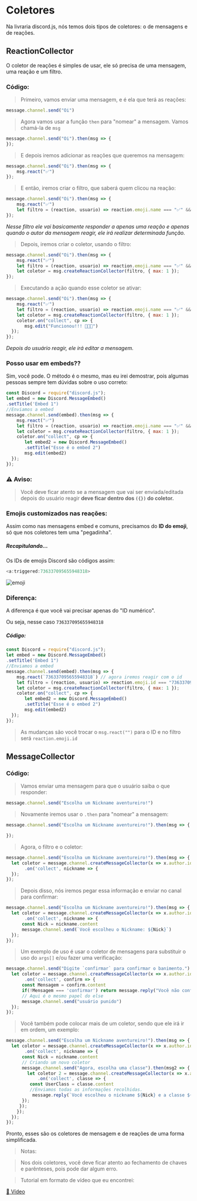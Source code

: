 # Coletores
 Na livraria discord.js, nós temos dois tipos de coletores: o de mensagens e de reações.

## ReactionCollector
 O coletor de reações é simples de usar, ele só precisa de uma mensagem, uma reação e um filtro.

### Código:
> Primeiro, vamos enviar uma mensagem, e é ela que terá as reações:

```javascript
message.channel.send("Oi")
```

> Agora vamos usar a função `then` para "nomear" a mensagem. Vamos chamá-la de `msg`

```javascript
message.channel.send("Oi").then(msg => {
});
```

> E depois iremos adicionar as reações que queremos na mensagem:

```javascript
message.channel.send("Oi").then(msg => {
    msg.react("✅")
});
```
> E então, iremos criar o filtro, que saberá quem clicou na reação:

```javascript
message.channel.send("Oi").then(msg => {
    msg.react("✅")
    let filtro = (reaction, usuario) => reaction.emoji.name === "✅" && usuario.id === message.author.id;
});
```
*Nesse filtro ele vai basicamente responder a apenas uma reação e apenas quando o autor da mensagem reagir, ele irá realizar determinada função.*

> Depois, iremos criar o coletor, usando o filtro:

```javascript
message.channel.send("Oi").then(msg => {
    msg.react("✅")
    let filtro = (reaction, usuario) => reaction.emoji.name === "✅" && usuario.id === message.author.id;
    let coletor = msg.createReactionCollector(filtro, { max: 1 });
});
```

> Executando a ação quando esse coletor se ativar:

```javascript
message.channel.send("Oi").then(msg => {
    msg.react("✅")
    let filtro = (reaction, usuario) => reaction.emoji.name === "✅" && usuario.id === message.author.id;
    let coletor = msg.createReactionCollector(filtro, { max: 1 });
    coletor.on("collect", cp => {
       msg.edit("Funcionou!!! 🎉🎉🎉")
  });
});
```
*Depois do usuário reagir, ele irá editar a mensagem.*

### Posso usar em embeds??
 Sim, você pode. O método é o mesmo, mas eu irei demostrar, pois algumas pessoas sempre tem dúvidas sobre o uso correto:

```javascript
const Discord = require("discord.js");
let embed = new Discord.MessageEmbed()
.setTitle('Embed 1")
//Enviamos a embed
message.channel.send(embed).then(msg => {
    msg.react("✅")
    let filtro = (reaction, usuario) => reaction.emoji.name === "✅" && usuario.id === message.author.id;
    let coletor = msg.createReactionCollector(filtro, { max: 1 });
    coletor.on("collect", cp => {
       let embed2 = new Discord.MessageEmbed()
       .setTitle("Esse é o embed 2")
       msg.edit(embed2)
  });
});
```

### ⚠️ Aviso:
> Você deve ficar atento se a mensagem que vai ser enviada/editada depois do usuário reagir **deve ficar dentro dos `({})` do coletor.**

### Emojis customizados nas reações:
 Assim como nas mensagens embed e comuns, precisamos do **ID do emoji**, só que nos coletores tem uma "pegadinha".

##### Recapitulando...
 Os IDs de emojis Discord são códigos assim: 
```javascript
<a:triggered:736337095655948318>
```
 ![emoji](https://cdn.discordapp.com/attachments/724803884173754399/745774179285991444/triggered.gif)

### Diferença:
 A diferença é que você vai precisar apenas do "ID numérico".

 Ou seja, nesse caso `736337095655948318`

##### Código:
```javascript
const Discord = require("discord.js");
let embed = new Discord.MessageEmbed()
.setTitle('Embed 1")
//Enviamos a embed
message.channel.send(embed).then(msg => {
    msg.react(`736337095655948318`) // agora iremos reagir com o id
    let filtro = (reaction, usuario) => reaction.emoji.id === "736337095655948318" && usuario.id === message.author.id; // agora é reaction.emoji.id
    let coletor = msg.createReactionCollector(filtro, { max: 1 });
    coletor.on("collect", cp => {
       let embed2 = new Discord.MessageEmbed()
       .setTitle("Esse é o embed 2")
       msg.edit(embed2)
  });
});
```
> As mudanças são você trocar o `msg.react("")` para o ID e no filtro será `reaction.emoji.id`

## MessageCollector

### Código:

> Vamos enviar uma mensagem para que o usuário saiba o que responder:

```javascript
message.channel.send("Escolha um Nickname aventureiro!")
```

> Novamente iremos usar o `.then` para "nomear" a mensagem:

```javascript
message.channel.send("Escolha um Nickname aventureiro!").then(msg => {

});
```

> Agora, o filtro e o coletor:

```javascript
message.channel.send("Escolha um Nickname aventureiro!").then(msg => {
  let coletor = message.channel.createMessageCollector(x => x.author.id === message.author.id, {max:1})
       .on('collect', nickname => {
  });
});
```

> Depois disso, nós iremos pegar essa informação e enviar no canal para confirmar:

```javascript
message.channel.send("Escolha um Nickname aventureiro!").then(msg => {
  let coletor = message.channel.createMessageCollector(x => x.author.id === message.author.id, {max:1})
       .on('collect', nickname => {
      const Nick = nickname.content
      message.channel.send(`Você escolheu o Nickname: ${Nick}`)
  });
});
```

> Um exemplo de uso é usar o coletor de mensagens para substituir o uso do `args[]` e/ou fazer uma verificação:

```javascript
message.channel.send("Digite `confirmar` para confirmar o banimento.").then(msg => {
  let coletor = message.channel.createMessageCollector(x => x.author.id === message.author.id, {max:1})
       .on('collect', confirm => {
      const Mensagem = confirm.content
      if(!Mensagem === 'confirmar') return message.reply("Você não confirmou a punição")
      // Aqui é o mesmo papel do else
      message.channel.send("usuário punido")
  });
});
```

> Você também pode colocar mais de um coletor, sendo que ele irá ir em ordem, um exemplo:

```javascript
message.channel.send("Escolha um Nickname aventureiro!").then(msg => {
  let coletor = message.channel.createMessageCollector(x => x.author.id === message.author.id, {max:1})
       .on('collect', nickname => {
      const Nick = nickname.content
      // Criando um novo coletor
      message.channel.send("Agora, escolha uma classe").then(msg2 => {
        let coletor 2 = message.channel.createMessageCollector(x => x.author.id === message.author.id, {max:1})
            .on('collect', classe => {
         const UserClass = classe.content
         //Enviamos todas as informações recolhidas.
          message.reply(`Você escolheu o nickname ${Nick} e a classe ${UserClass}`)
      });
     });
    });
  });
});
```

 Pronto, esses são os coletores de mensagem e de reações de uma forma simplificada.

> Notas:

> Nos dois coletores, você deve ficar atento ao fechamento de chaves e parênteses, pois pode dar algum erro.

> Tutorial em formato de vídeo que eu encontrei:

[🔗 Vídeo](https://youtu.be/TujRpqPUE-U)
